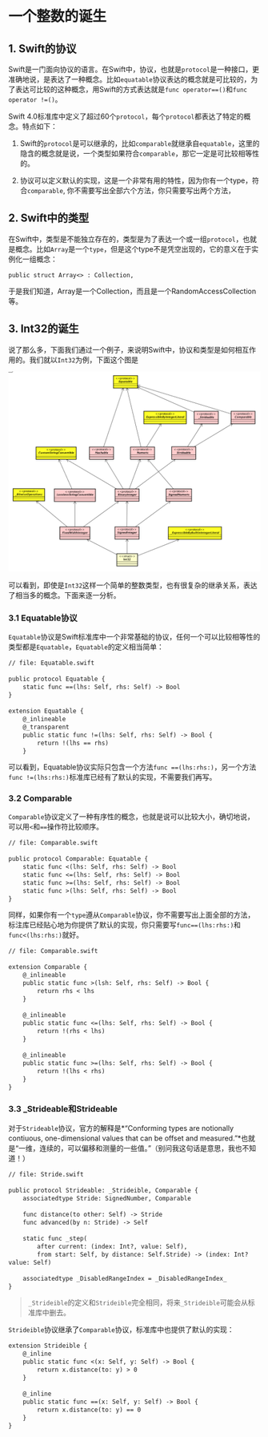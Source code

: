 # 一个整数的诞生

## 1. Swift的协议

Swift是一门面向协议的语言。在Swift中，协议，也就是`protocol`是一种接口，更准确地说，是表达了一种概念。比如`equatable`协议表达的概念就是可比较的，为了表达可比较的这种概念，用Swift的方式表达就是`func operator==()`和`func operator !=()`。

Swift 4.0标准库中定义了超过60个`protocol`，每个`protocol`都表达了特定的概念。特点如下：

1. Swift的`protocol`是可以继承的，比如`comparable`就继承自`equatable`，这里的隐含的概念就是说，一个类型如果符合`comparable`，那它一定是可比较相等性的。

2. 协议可以定义默认的实现，这是一个非常有用的特性，因为你有一个type，符合`comparable`, 你不需要写出全部六个方法，你只需要写出两个方法，

## 2. Swift中的类型

在Swift中，类型是不能独立存在的，类型是为了表达一个或一组`protocol`，也就是概念。比如`Array`是一个`type`，但是这个type不是凭空出现的，它的意义在于实例化一组概念：

```
public struct Array<> : Collection, 

```

于是我们知道，Array是一个Collection，而且是一个RandomAccessCollection等。

## 3. Int32的诞生

说了那么多，下面我们通过一个例子，来说明Swift中，协议和类型是如何相互作用的。我们就以`Int32`为例，下面这个图是

![](/assets/Int32_hierarchy.png)

可以看到，即使是`Int32`这样一个简单的整数类型，也有很复杂的继承关系，表达了相当多的概念。下面来逐一分析。

### 3.1 Equatable协议

`Equatable`协议是Swift标准库中一个非常基础的协议，任何一个可以比较相等性的类型都是`Equatable`，`Equatable`的定义相当简单：

```
// file: Equatable.swift

public protocol Equatable {
    static func ==(lhs: Self, rhs: Self) -> Bool
}

extension Equatable {
    @_inlineable
    @_transparent
    public static func !=(lhs: Self, rhs: Self) -> Bool {
        return !(lhs == rhs)
    }
```

可以看到，Equatable协议实际只包含一个方法`func ==(lhs:rhs:)`，另一个方法`func !=(lhs:rhs:)`标准库已经有了默认的实现，不需要我们再写。

### 3.2 Comparable

`Comparable`协议定义了一种有序性的概念，也就是说可以比较大小，确切地说，可以用`<`和`==`操作符比较顺序。

```
// file: Comparable.swift

public protocol Comparable: Equatable {
    static func <(lhs: Self, rhs: Self) -> Bool 
    static func <=(lhs: Self, rhs: Self) -> Bool
    static func >=(lhs: Self, rhs: Self) -> Bool
    static func >(lhs: Self, rhs: Self) -> Bool
}
```

同样，如果你有一个`type`遵从`Comparable`协议，你不需要写出上面全部的方法，标注库已经贴心地为你提供了默认的实现，你只需要写`func==(lhs:rhs:)`和`func<(lhs:rhs:)`就好。

```
// file: Comparable.swift

extension Comparable {
    @_inlineable
    public static func >(lsh: Self, rhs: Self) -> Bool {
        return rhs < lhs
    }
    
    @_inlineable
    public static func <=(lhs: Self, rhs: Self) -> Bool {
        return !(rhs < lhs)
    }
    
    @_inlineable
    public static func >=(lhs: Self, rhs: Self) -> Bool {
        return !(lhs < rhs)
    }
}
```

### 3.3 _Strideable和Strideable

对于`Strideable`协议，官方的解释是*“Conforming types are notionally contiuous, one-dimensional values that can be offset and measured.”*也就是“一维，连续的，可以偏移和测量的一些值。”（别问我这句话是意思，我也不知道！）

```
// file: Stride.swift

public protocol Strideable: _Strideible, Comparable {
    associatedtype Stride: SignedNumber, Comparable
    
    func distance(to other: Self) -> Stride
    func advanced(by n: Stride) -> Self
    
    static func _step(
        after current: (index: Int?, value: Self),
        from start: Self, by distance: Self.Stride) -> (index: Int? value: Self)

    associatedtype _DisabledRangeIndex = _DisabledRangeIndex_
}

```

> `_Strideible`的定义和`Strideible`完全相同，将来`_Strideible`可能会从标准库中删去。

`Strideible`协议继承了`Comparable`协议，标准库中也提供了默认的实现：

```
extension Strideible {
    @_inline
    public static func <(x: Self, y: Self) -> Bool {
        return x.distance(to: y) > 0
    }
    
    @_inline
    public static func ==(x: Self, y: Self) -> Bool {
        return x.distance(to: y) == 0
    }
}
```



